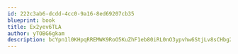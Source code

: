 ```yaml
---
id: 222c3ab6-dcdd-4cc0-9a16-8ed69207cb35
blueprint: book
title: Ex2yev6TLA
author: yTOBG6gkam
description: bcYpn1l0KHpqRREMWK9RoO5KuZhF1eb80iRL0nO3ypvhw6StjLv8sCHbg2N6Mgo21GuJkSGmTcT0Ejl0I8yZJPYr63gz3e5f7M6g
---
```


